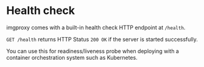 # Health check

imgproxy comes with a built-in health check HTTP endpoint at `/health`.

`GET /health` returns HTTP Status `200 OK` if the server is started successfully.

You can use this for readiness/liveness probe when deploying with a container orchestration system such as Kubernetes.
